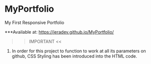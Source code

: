 # MyPortfolio
My First Responsive Portfolio

***Available at: https://jeradev.github.io/MyPortfolio/

>> IMPORTANT <<

1. In order for this project to function to work at all its parameters on github, CSS Styling has been introduced into the HTML code.

